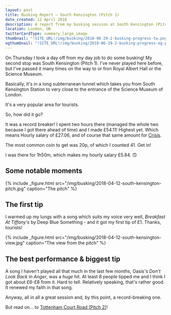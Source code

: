 ```yaml
---
layout: post
title: Busking Report – South Kensington (Pitch 1)
date_created: 12 April 2018
description: A report from my busking session at South Kensington (Pitch 1) on the 12th of April 2018!
location: London, UK
twitterCardType: summary_large_image
thumbnail: "!SITE_URL!/img/busking/2018-06-29-2-busking-progress-tw.png"
ogthumbnail: "!SITE_URL!/img/busking/2018-06-29-2-busking-progress-og.png"
---
```


On Thursday I took a day off from my day job to do some busking! My second stop was South Kensington (Pitch 1). I've never played here before, but I've passed it many times on the way to or fron Royal Albert Hall or the Science Museum.

Basically, it's in a long subterranean tunnel which takes you from South Kensington Station to very close to the entrance of the Science Museum of London.

It's a very popular area for tourists.

So, how did it go?

It was a record breaker! I spent two hours there (managed the whole two because I got there ahead of time) and I made £54.11! Highest yet. Which means Hourly salary of £27.06, and of course that same amount for [Crisis](https://www.crisis.org.uk/).

The most common coin to get was 20p, of which I counted 41. Get in!

I was there for 1h50m, which makes my hourly salary £5.84. 🙃

## Some notable moments

{% include _figure.html src="/img/busking/2018-04-12-south-kensington-pitch.jpg" caption="The pitch" %}

## The first tip

I warmed up my lungs with a song which suits my voice very well, _Breakfast At Tiffany's_ by Deep Blue Something - and it got my first tip of £1. Thanks, tourists!

{% include _figure.html src="/img/busking/2018-04-12-south-kensington-view.jpg" caption="The view from the pitch" %}

## The best performance & biggest tip

A song I haven't played all that much in the last few months, Oasis's _Don't Look Back in Anger_, was a _huge_ hit. At least 8 people tipped me and I think I got about £6-£8 from it. Hard to tell. Relatively speaking, that's rather good. It renewed my faith in that song.

Anyway, all in all a great session and, by this point, a record-breaking one.

But read on... to [Tottenham Court Road (Pitch 2)](/busking/2018-04-12-tottenham-court-road)!
